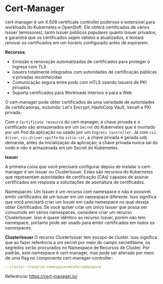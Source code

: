 # Cert-Manager

cert-manager é um X.509 certificate controller poderoso e extensível para workloads do Kubernetes e OpenShift. Ele obterá certificados de vários Issuer (emissores), tanto Issuer públicos populares quanto Issuer privados, e garantirá que os certificados sejam válidos e atualizados, e tentará renovar os certificados em um horário configurado antes de expirarem.

**Recursos**:
 - Emissão e renovação automatizadas de certificados para proteger o Ingress com TLS
 - Issuers totalmente integrados com autoridades de certificação públicas e privadas reconhecidas
 - Comunicação segura entre pods com mTLS usando Issuers de PKI privados
 - Suporta certificados para Workloads internos e para a Web
 
O cert-manager pode obter certificados de uma variedade de autoridades de certificadoras, incluindo: Let's Encrypt, HashiCorp Vault, Venafi e PKI privada.

Com o `Certificate resource` do cert-manager, a chave privada e o certificado são armazenados em um `Secret` do Kubernetes que é montado por um Pod da aplicação ou usado por um `Ingress Controller`. Já com `csi-driver`, `csi-driver-spiffe` ou `istio-csr`, a chave privada é gerada sob demanda, antes da inicialização da aplicação; a chave privada nunca sai do nodo e não é armazenada em um Secret do Kubernetes.

**Issuer**

A primeira coisa que você precisará configurar depois de instalar o cert-manager é um Issuer ou ClusterIssuer. Estes são recursos do Kubernetes que representam autoridades de certificação (CAs) capazes de assinar certificados em resposta a solicitações de assinatura de certificados.

Namespaces:
Um Issuer é um recurso com namespace e não é possível emitir certificados de um Issuer em um namespace diferente. Isso significa que você precisará criar um Issuer em cada namespace no qual deseja obter Certificados.
Se você quiser criar um único Issuer que possa ser consumido em vários namespaces, considere criar um recurso ClusterIssuer. Isso é quase idêntico ao recurso Issuer, porém não tem namespace, portanto pode ser usado para emitir certificados em todos os namespaces.

**ClusterIssuer**
O recurso ClusterIssuer tem escopo de cluster. Isso significa que ao fazer referência a um secret por meio do campo secretName, os segredos serão procurados no Namespace de Recursos de Cluster. Por padrão, este namespace é cert-manager, mas pode ser alterado por meio de uma flag no componente cert-manager-controller:

```yaml
--cluster-resource-namespace=minha-namespace
```
Referência: https://cert-manager.io/
